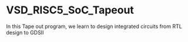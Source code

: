 # VSD_RISC5_SoC_Tapeout
In this Tape out program, we learn to design integrated circuits from RTL design to GDSII
